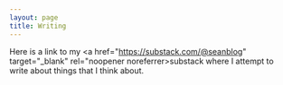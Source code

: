 ```yaml
---
layout: page
title: Writing
---
```


Here is a link to my <a href="https://substack.com/@seanblog" target="_blank" rel="noopener noreferrer>substack</a> where I attempt to write about things that I think about. 
